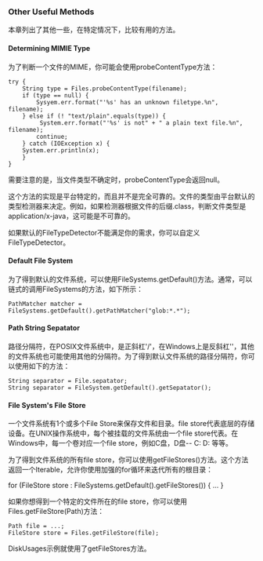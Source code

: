 ### Other Useful Methods


本章列出了其他一些，在特定情况下，比较有用的方法。

#### Determining MIMIE Type

为了判断一个文件的MIME，你可能会使用probeContentType方法：

```
try {
	String type = Files.probeContentType(filename);
	if (type == null) {
		Sysyem.err.format("'%s' has an unknown filetype.%n", filename);
	} else if (! "text/plain".equals(type)) {
		 System.err.format("'%s' is not" + " a plain text file.%n", filename);
        continue;
	} catch (IOException x) {
    System.err.println(x);
	}
}

```

需要注意的是，当文件类型不确定时，probeContentType会返回null。


这个方法的实现是平台特定的，而且并不是完全可靠的。文件的类型由平台默认的类型检测器来决定。例如，如果检测器根据文件的后缀.class，判断文件类型是application/x-java，这可能是不可靠的。


如果默认的FileTypeDetector不能满足你的需求，你可以自定义FileTypeDetector。


#### Default File System

为了得到默认的文件系统，可以使用FileSystems.getDefault()方法。通常，可以链式的调用FileSystems的方法，如下所示：

```
PathMatcher matcher = FileSystems.getDefault().getPathMatcher("glob:*.*");

```


#### Path String Sepatator


路径分隔符，在POSIX文件系统中，是正斜杠'/'，在Windows上是反斜杠'\'，其他的文件系统也可能使用其他的分隔符。为了得到默认文件系统的路径分隔符，你可以使用如下的方法：

```
String separator = File.sepatator;
String separator = FileSystem.getDefault().getSepatator();

```


#### File System's File Store


一个文件系统有1个或多个File Store来保存文件和目录。file store代表底层的存储设备。在UNIX操作系统中，每个被挂载的文件系统由一个file store代表。在Windows中，每一个卷对应一个file store，例如C盘，D盘-- C:  D: 等等。 


为了得到文件系统的所有file store，你可以使用getFileStores()方法。这个方法返回一个Iterable，允许你使用加强的for循环来迭代所有的根目录：

for (FileStore store : FileSystems.getDefault().getFileStores()) {
	...
}


如果你想得到一个特定的文件所在的file store，你可以使用Files.getFileStore(Path)方法：


```
Path file = ...;
FileStore store = Files.getFileStore(file);

```


DiskUsages示例就使用了getFileStores方法。

















